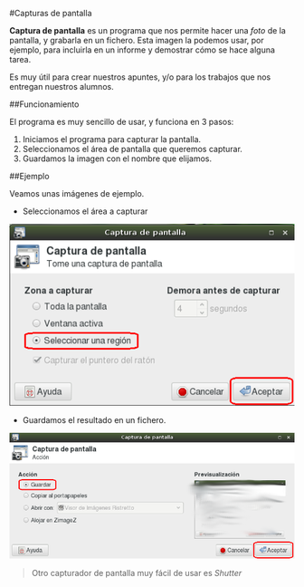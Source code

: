 
#Capturas de pantalla


**Captura de pantalla** es un programa que nos permite hacer una *foto* de
la pantalla, y grabarla en un fichero. Esta imagen la podemos
usar, por ejemplo, para incluirla en un informe y demostrar cómo se hace
alguna tarea.

Es muy útil para crear nuestros apuntes, y/o para los trabajos que nos
entregan nuestros alumnos.


##Funcionamiento

El programa es muy sencillo de usar, y funciona en 3 pasos:

1. Iniciamos el programa para capturar la pantalla.
1. Seleccionamos el área de pantalla que queremos capturar.
1. Guardamos la imagen con el nombre que elijamos.


##Ejemplo

Veamos unas imágenes de ejemplo.
* Seleccionamos el área a capturar

![captura-imagen-seleccion](./images/captura-imagen-seleccion.png)

* Guardamos el resultado en un fichero.

![captura-imagen-guardar](./images/captura-imagen-guardar.png)

> Otro capturador de pantalla muy fácil de usar es *Shutter*
